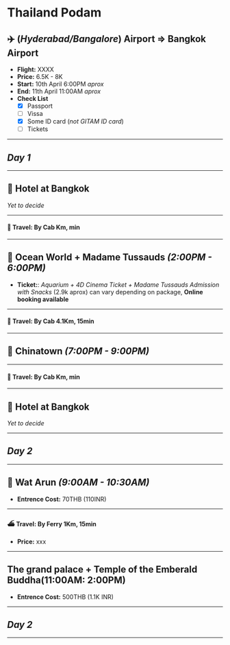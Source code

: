 # Thailand Podam

## :airplane: **(_Hyderabad/Bangalore_) Airport**  =>  **Bangkok Airport**
* **Flight:** XXXX
* **Price:** 6.5K - 8K
* **Start:** 10th April 6:00PM *aprox*
* **End:** 11th April 11:00AM *aprox*
* **Check List**
  - [X] Passport
  - [ ] Vissa
  - [X] Some ID card (*not GITAM ID card*)
  - [ ] Tickets

----
## ***Day 1***
----

## :hotel: **Hotel at Bangkok**
*Yet to decide*

----
#### :taxi:	**Travel**: By Cab Km, min
----
 
## :ocean: **Ocean World + Madame Tussauds** *(2:00PM - 6:00PM)*
* **Ticket:**: *Aquarium + 4D Cinema Ticket + Madame Tussauds Admission with Snacks* (2.9k aprox) can vary depending on package, **Online booking available**

----
#### :taxi:	**Travel**: By Cab 4.1Km, 15min
----

## :convenience_store:	Chinatown *(7:00PM - 9:00PM)*

----
#### :taxi:	**Travel**: By Cab Km, min
----

## :hotel: **Hotel at Bangkok**
*Yet to decide*

----
## ***Day 2***
----

## :synagogue: **Wat Arun** *(9:00AM - 10:30AM)*
* **Entrence Cost:** 70THB (110INR)

----
#### :ferry: **Travel**: By Ferry 1Km, 15min
* **Price:** xxx
----

## **The grand palace + Temple of the Emberald Buddha(11:00AM: 2:00PM)**
* **Entrence Cost:** 500THB (1.1K INR)

----
## ***Day 2***
----
